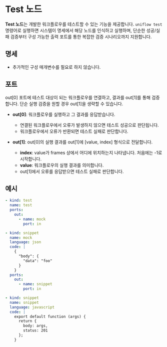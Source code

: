# Test 노드

**Test 노드**는 개발한 워크플로우를 테스트할 수 있는 기능을 제공합니다. `uniflow test` 명령어로 실행하면 시스템이 명세에서 해당 노드를 인식하고 실행하며, 단순한 성공/실패 검증부터 구성 가능한 출력 포트를 통한 복잡한 검증 시나리오까지 지원합니다.

## 명세

- 추가적인 구성 매개변수를 필요로 하지 않습니다.

## 포트

out[0] 포트에 테스트 대상이 되는 워크플로우를 연결하고, 결과를 out[1]를 통해 검증합니다. 단순 실행 검증을 원할 경우 out[1]을 생략할 수 있습니다.

- **out[0]**: 워크플로우를 실행하고 그 결과를 응답받습니다.
  - 연결된 워크플로우에서 오류가 발생하지 않으면 테스트 성공으로 판단됩니다.
  - 워크플로우에서 오류가 반환되면 테스트 실패로 판단합니다.

- **out[1]**: out[0]의 실행 결과를 out[1]에 [value, index] 형식으로 전달합니다.
  - **index**: value가 frames 상에서 어디에 위치하는지 나타냅니다. 처음에는 -1로 시작합니다.
  - **value**: 워크플로우의 실행 결과를 의미합니다.
  - out[1]에서 오류를 응답받으면 테스트 실패로 판단합니다.

## 예시

```yaml
- kind: test
  name: test
  ports:
    out:
      - name: mock
        port: in

- kind: snippet
  name: mock
  language: json
  code: |
    {
      "body": {
        "data": "foo"
      }
    }
  ports:
    out:
      - name: snippet
        port: in

- kind: snippet
  name: snippet
  language: javascript
  code: |
    export default function (args) {
      return {
        body: args,
        status: 201
      };
    }
```